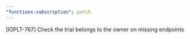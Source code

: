 ```yaml
---
"functions-subscription": patch
---
```


[IOPLT-767] Check the trial belongs to the owner on missing endpoints
